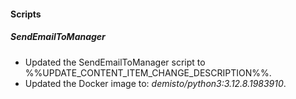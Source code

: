 
#### Scripts

##### SendEmailToManager

- Updated the SendEmailToManager script to %%UPDATE_CONTENT_ITEM_CHANGE_DESCRIPTION%%.
- Updated the Docker image to: *demisto/python3:3.12.8.1983910*.

